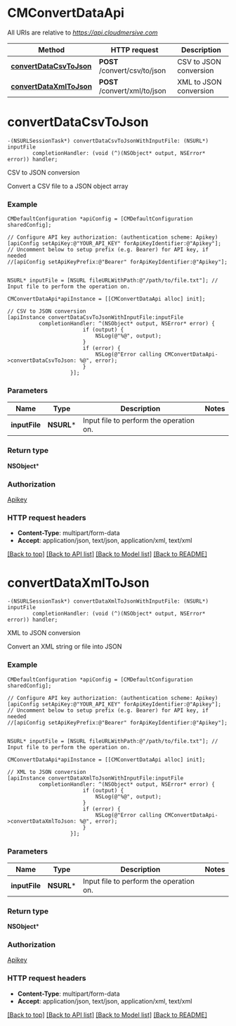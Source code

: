 # CMConvertDataApi

All URIs are relative to *https://api.cloudmersive.com*

Method | HTTP request | Description
------------- | ------------- | -------------
[**convertDataCsvToJson**](CMConvertDataApi.md#convertdatacsvtojson) | **POST** /convert/csv/to/json | CSV to JSON conversion
[**convertDataXmlToJson**](CMConvertDataApi.md#convertdataxmltojson) | **POST** /convert/xml/to/json | XML to JSON conversion


# **convertDataCsvToJson**
```objc
-(NSURLSessionTask*) convertDataCsvToJsonWithInputFile: (NSURL*) inputFile
        completionHandler: (void (^)(NSObject* output, NSError* error)) handler;
```

CSV to JSON conversion

Convert a CSV file to a JSON object array

### Example 
```objc
CMDefaultConfiguration *apiConfig = [CMDefaultConfiguration sharedConfig];

// Configure API key authorization: (authentication scheme: Apikey)
[apiConfig setApiKey:@"YOUR_API_KEY" forApiKeyIdentifier:@"Apikey"];
// Uncomment below to setup prefix (e.g. Bearer) for API key, if needed
//[apiConfig setApiKeyPrefix:@"Bearer" forApiKeyIdentifier:@"Apikey"];


NSURL* inputFile = [NSURL fileURLWithPath:@"/path/to/file.txt"]; // Input file to perform the operation on.

CMConvertDataApi*apiInstance = [[CMConvertDataApi alloc] init];

// CSV to JSON conversion
[apiInstance convertDataCsvToJsonWithInputFile:inputFile
          completionHandler: ^(NSObject* output, NSError* error) {
                        if (output) {
                            NSLog(@"%@", output);
                        }
                        if (error) {
                            NSLog(@"Error calling CMConvertDataApi->convertDataCsvToJson: %@", error);
                        }
                    }];
```

### Parameters

Name | Type | Description  | Notes
------------- | ------------- | ------------- | -------------
 **inputFile** | **NSURL***| Input file to perform the operation on. | 

### Return type

**NSObject***

### Authorization

[Apikey](../README.md#Apikey)

### HTTP request headers

 - **Content-Type**: multipart/form-data
 - **Accept**: application/json, text/json, application/xml, text/xml

[[Back to top]](#) [[Back to API list]](../README.md#documentation-for-api-endpoints) [[Back to Model list]](../README.md#documentation-for-models) [[Back to README]](../README.md)

# **convertDataXmlToJson**
```objc
-(NSURLSessionTask*) convertDataXmlToJsonWithInputFile: (NSURL*) inputFile
        completionHandler: (void (^)(NSObject* output, NSError* error)) handler;
```

XML to JSON conversion

Convert an XML string or file into JSON

### Example 
```objc
CMDefaultConfiguration *apiConfig = [CMDefaultConfiguration sharedConfig];

// Configure API key authorization: (authentication scheme: Apikey)
[apiConfig setApiKey:@"YOUR_API_KEY" forApiKeyIdentifier:@"Apikey"];
// Uncomment below to setup prefix (e.g. Bearer) for API key, if needed
//[apiConfig setApiKeyPrefix:@"Bearer" forApiKeyIdentifier:@"Apikey"];


NSURL* inputFile = [NSURL fileURLWithPath:@"/path/to/file.txt"]; // Input file to perform the operation on.

CMConvertDataApi*apiInstance = [[CMConvertDataApi alloc] init];

// XML to JSON conversion
[apiInstance convertDataXmlToJsonWithInputFile:inputFile
          completionHandler: ^(NSObject* output, NSError* error) {
                        if (output) {
                            NSLog(@"%@", output);
                        }
                        if (error) {
                            NSLog(@"Error calling CMConvertDataApi->convertDataXmlToJson: %@", error);
                        }
                    }];
```

### Parameters

Name | Type | Description  | Notes
------------- | ------------- | ------------- | -------------
 **inputFile** | **NSURL***| Input file to perform the operation on. | 

### Return type

**NSObject***

### Authorization

[Apikey](../README.md#Apikey)

### HTTP request headers

 - **Content-Type**: multipart/form-data
 - **Accept**: application/json, text/json, application/xml, text/xml

[[Back to top]](#) [[Back to API list]](../README.md#documentation-for-api-endpoints) [[Back to Model list]](../README.md#documentation-for-models) [[Back to README]](../README.md)

